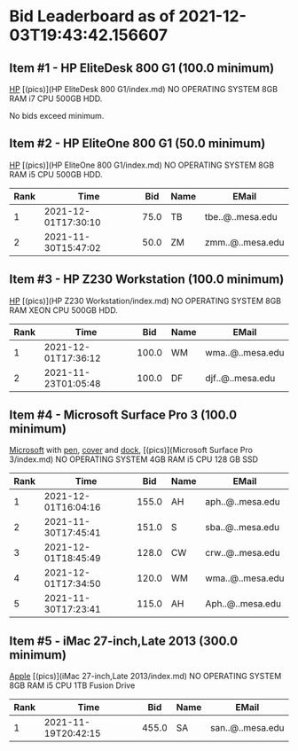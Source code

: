 # Bid Leaderboard as of 2021-12-03T19:43:42.156607
## Item #1 - HP EliteDesk 800 G1 (100.0 minimum)

[HP](https://support.hp.com/us-en/document/c03836666) [(pics)](HP EliteDesk 800 G1/index.md) NO OPERATING SYSTEM 8GB RAM i7 CPU 500GB HDD.

No bids exceed minimum.

## Item #2 - HP EliteOne 800 G1 (50.0 minimum)

[HP](https://support.hp.com/us-en/document/c03844827) [(pics)](HP EliteOne 800 G1/index.md) NO OPERATING SYSTEM 8GB RAM i5 CPU 500GB HDD.

|Rank|Time|Bid|Name|EMail|
|----|----|---|----|-----|
|1|2021-12-01T17:30:10|75.0|TB|tbe..@..mesa.edu|
|2|2021-11-30T15:47:02|50.0|ZM|zmm..@..mesa.edu|

## Item #3 - HP Z230 Workstation (100.0 minimum)

[HP](https://support.hp.com/us-en/document/c03919165) [(pics)](HP Z230 Workstation/index.md) NO OPERATING SYSTEM 8GB RAM XEON CPU 500GB HDD.

|Rank|Time|Bid|Name|EMail|
|----|----|---|----|-----|
|1|2021-12-01T17:36:12|100.0|WM|wma..@..mesa.edu|
|2|2021-11-23T01:05:48|100.0|DF|djf..@..mesa.edu|

## Item #4 - Microsoft Surface Pro 3 (100.0 minimum)

[Microsoft](https://support.microsoft.com/en-us/surface/surface-pro-3-features-4c142a41-134f-f22b-0142-a5cf073b56ee) with [pen](https://support.microsoft.com/en-us/surface/how-to-use-your-surface-pen-8a403519-cd1f-15b2-c9df-faa5aa924e98), [cover](https://support.microsoft.com/en-us/surface/surface-pro-signature-type-cover-a666b5cd-ad71-80ab-4af7-0e2c0dd4c8fe) and [dock](https://support.microsoft.com/en-us/surface/use-surface-dock-ee296f31-c97f-017a-4fd7-f6cebdc81909), [(pics)](Microsoft Surface Pro 3/index.md) NO OPERATING SYSTEM 4GB RAM i5 CPU 128 GB SSD

|Rank|Time|Bid|Name|EMail|
|----|----|---|----|-----|
|1|2021-12-01T16:04:16|155.0|AH|aph..@..mesa.edu|
|2|2021-11-30T17:45:41|151.0|S|sba..@..mesa.edu|
|3|2021-12-01T18:45:49|128.0|CW|crw..@..mesa.edu|
|4|2021-12-01T17:34:50|120.0|WM|wma..@..mesa.edu|
|5|2021-11-30T17:23:41|115.0|AH|Aph..@..mesa.edu|

## Item #5 - iMac 27-inch,Late 2013 (300.0 minimum)

[Apple](https://support.apple.com/kb/sp688) [(pics)](iMac 27-inch,Late 2013/index.md) NO OPERATING SYSTEM 8GB RAM i5 CPU 1TB Fusion Drive

|Rank|Time|Bid|Name|EMail|
|----|----|---|----|-----|
|1|2021-11-19T20:42:15|455.0|SA|san..@..mesa.edu|


